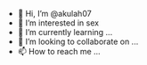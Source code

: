 - 👋 Hi, I’m @akulah07
- 👀 I’m interested in sex
- 🌱 I’m currently learning ...
- 💞️ I’m looking to collaborate on ...
- 📫 How to reach me ...

<!---
akulah07/akulah07 is a ✨ special ✨ repository because its `README.md` (this file) appears on your GitHub profile.
You can click the Preview link to take a look at your changes.
--->
